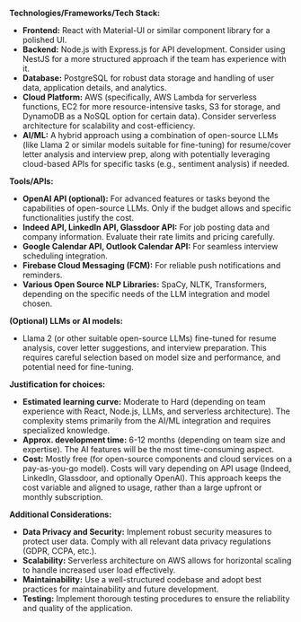 **Technologies/Frameworks/Tech Stack:**

*   **Frontend:** React with Material-UI or similar component library for a polished UI.
*   **Backend:** Node.js with Express.js for API development.  Consider using NestJS for a more structured approach if the team has experience with it.
*   **Database:** PostgreSQL for robust data storage and handling of user data, application details, and analytics.
*   **Cloud Platform:** AWS (specifically, AWS Lambda for serverless functions, EC2 for more resource-intensive tasks, S3 for storage, and DynamoDB as a NoSQL option for certain data).  Consider serverless architecture for scalability and cost-efficiency.
*   **AI/ML:**  A hybrid approach using a combination of open-source LLMs (like Llama 2 or similar models suitable for fine-tuning) for resume/cover letter analysis and interview prep, along with potentially leveraging cloud-based APIs for specific tasks (e.g., sentiment analysis) if needed.

**Tools/APIs:**

*   **OpenAI API (optional):**  For advanced features or tasks beyond the capabilities of open-source LLMs.  Only if the budget allows and specific functionalities justify the cost.
*   **Indeed API, LinkedIn API, Glassdoor API:** For job posting data and company information.  Evaluate their rate limits and pricing carefully.
*   **Google Calendar API, Outlook Calendar API:** For seamless interview scheduling integration.
*   **Firebase Cloud Messaging (FCM):** For reliable push notifications and reminders.
*   **Various Open Source NLP Libraries:** SpaCy, NLTK, Transformers, depending on the specific needs of the LLM integration and model chosen.

**(Optional) LLMs or AI models:**

*   Llama 2 (or other suitable open-source LLMs) fine-tuned for resume analysis, cover letter suggestions, and interview preparation.  This requires careful selection based on model size and performance, and potential need for fine-tuning.

**Justification for choices:**

*   **Estimated learning curve:** Moderate to Hard (depending on team experience with React, Node.js, LLMs, and serverless architecture).  The complexity stems primarily from the AI/ML integration and requires specialized knowledge.
*   **Approx. development time:** 6-12 months (depending on team size and expertise).  The AI features will be the most time-consuming aspect.
*   **Cost:**  Mostly free (for open-source components and cloud services on a pay-as-you-go model).  Costs will vary depending on API usage (Indeed, LinkedIn, Glassdoor, and optionally OpenAI).  This approach keeps the cost variable and aligned to usage, rather than a large upfront or monthly subscription.


**Additional Considerations:**

*   **Data Privacy and Security:**  Implement robust security measures to protect user data.  Comply with all relevant data privacy regulations (GDPR, CCPA, etc.).
*   **Scalability:**  Serverless architecture on AWS allows for horizontal scaling to handle increased user load effectively.
*   **Maintainability:**  Use a well-structured codebase and adopt best practices for maintainability and future development.
*   **Testing:**  Implement thorough testing procedures to ensure the reliability and quality of the application.